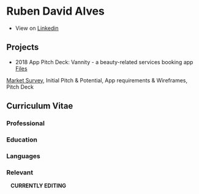 # Ruben David Alves

- View on [Linkedin](https://www.linkedin.com/in/rubendavidalves/)

## Projects

- 2018 App Pitch Deck: Vannity - a beauty-related services booking app [Files](https://drive.google.com/drive/folders/1T2Kpif89qwU-gbDGLFmlck0q8U8gWWPl?usp=sharing)

[Market Survey](https://github.com/rubendavidalves/rubendavidalves.github.io/tree/master/VannityAppProject), Initial Pitch & Potential, App requirements & Wireframes, Pitch Deck

## Curriculum Vitae

### Professional

### Education

### Languages

### Relevant



`
`
**CURRENTLY EDITING**
